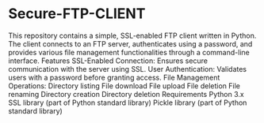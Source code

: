 # Secure-FTP-CLIENT
This repository contains a simple, SSL-enabled FTP client written in Python. The client connects to an FTP server, authenticates using a password, and provides various file management functionalities through a command-line interface.
Features
SSL-Enabled Connection: Ensures secure communication with the server using SSL.
User Authentication: Validates users with a password before granting access.
File Management Operations:
Directory listing
File download
File upload
File deletion
File renaming
Directory creation
Directory deletion
Requirements
Python 3.x
SSL library (part of Python standard library)
Pickle library (part of Python standard library)
